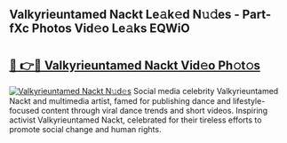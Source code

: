 ## Valkyrieuntamed Nackt Le𝚊k𝚎d N𝚞𝚍es - Part-fXc Photos Vid𝚎o Le𝚊ks EQWiO

# <h2><a href="http://fb4y4l6.evod.top/?m=Valkyrieuntamed+Nackt">🔗 👉🔴 Valkyrieuntamed Nackt Vid𝚎o Ph𝚘t𝚘s</a></h2>

[![Valkyrieuntamed Nackt N𝚞d𝚎s](https://i.imgur.com/8V9OHl7.gif)](http://fb4y4l6.evod.top/?m=Valkyrieuntamed+Nackt)
Social media celebrity Valkyrieuntamed Nackt and multimedia artist, famed for publishing dance and lifestyle-focused content through viral dance trends and short videos. Inspiring activist Valkyrieuntamed Nackt, celebrated for their tireless efforts to promote social change and human rights. 

